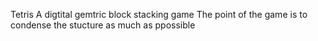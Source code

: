Tetris
A digtital gemtric block stacking game
The point of the game is to condense the stucture as much as ppossible 
